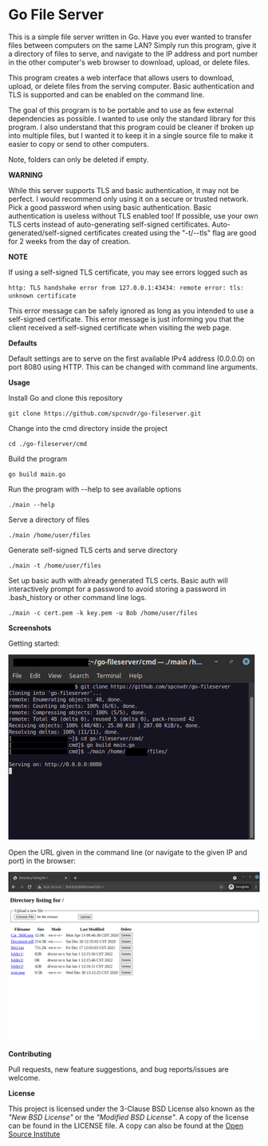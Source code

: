 # Go File Server

This is a simple file server written in Go. Have you ever wanted to transfer 
files between computers on the same LAN? Simply run this program, give it a 
directory of files to serve, and navigate to the IP address and port number
in the other computer's web browser to download, upload, or delete files.

This program creates a web interface that allows users to download, upload, or
delete files from the serving computer. Basic authentication and TLS is 
supported and can be enabled on the command line. 

The goal of this program is to be portable and to use as few
external dependencies as possible. I wanted to use only the standard library
for this program. I also understand that this program could be cleaner if
broken up into multiple files, but I wanted it to keep it in a single source
file to make it easier to copy or send to other computers. 

Note, folders can only be deleted if empty.

**WARNING**

While this server supports TLS and basic authentication, it may not be perfect.
I would recommend only using it on a secure or trusted network. Pick a good 
password when using basic authentication. Basic authentication is useless 
without TLS enabled too! If possible, use your own TLS certs instead of 
auto-generating self-signed certificates. Auto-generated/self-signed 
certificates created using the "-t/--tls" flag are good for 2 weeks from the 
day of creation.

**NOTE**

If using a self-signed TLS certificate, you may see errors logged such as

    http: TLS handshake error from 127.0.0.1:43434: remote error: tls: unknown certificate

This error message can be safely ignored as long as you intended to use a 
self-signed certificate. This error message is just informing you that the
client received a self-signed certificate when visiting the web page.

**Defaults**

Default settings are to serve on the first available IPv4 address (0.0.0.0) on 
port 8080 using HTTP. This can be changed with command line arguments.


**Usage**

Install Go and clone this repository

    git clone https://github.com/spcnvdr/go-fileserver.git

Change into the cmd directory inside the project

    cd ./go-fileserver/cmd

Build the program

    go build main.go

Run the program with --help to see available options

    ./main --help

Serve a directory of files

    ./main /home/user/files

Generate self-signed TLS certs and serve directory

    ./main -t /home/user/files

Set up basic auth with already generated TLS certs. Basic auth will 
interactively prompt for a password to avoid storing a password 
in .bash_history or other command line logs. 

    ./main -c cert.pem -k key.pem -u Bob /home/user/files

**Screenshots**

Getting started:

![Clone and build](./img/screenshot1.png)

Open the URL given in the command line (or navigate to the given IP and port) 
in the browser:

![Go File Server Client Side](./img/screenshot2.png)

**Contributing**

Pull requests, new feature suggestions, and bug reports/issues are
welcome.


**License**

This project is licensed under the 3-Clause BSD License also known as the
*"New BSD License"* or the *"Modified BSD License"*. A copy of the license
can be found in the LICENSE file. A copy can also be found at the
[Open Source Institute](https://opensource.org/licenses/BSD-3-Clause)